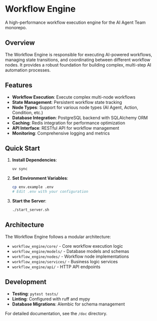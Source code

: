 # Workflow Engine

A high-performance workflow execution engine for the AI Agent Team monorepo.

## Overview

The Workflow Engine is responsible for executing AI-powered workflows, managing state transitions, and coordinating between different workflow nodes. It provides a robust foundation for building complex, multi-step AI automation processes.

## Features

- **Workflow Execution**: Execute complex multi-node workflows
- **State Management**: Persistent workflow state tracking
- **Node Types**: Support for various node types (AI Agent, Action, Condition, etc.)
- **Database Integration**: PostgreSQL backend with SQLAlchemy ORM
- **Caching**: Redis integration for performance optimization
- **API Interface**: RESTful API for workflow management
- **Monitoring**: Comprehensive logging and metrics

## Quick Start

1. **Install Dependencies**:
   ```bash
   uv sync
   ```

2. **Set Environment Variables**:
   ```bash
   cp env.example .env
   # Edit .env with your configuration
   ```

3. **Start the Server**:
   ```bash
   ./start_server.sh
   ```

## Architecture

The Workflow Engine follows a modular architecture:

- `workflow_engine/core/` - Core workflow execution logic
- `workflow_engine/models/` - Database models and schemas
- `workflow_engine/nodes/` - Workflow node implementations
- `workflow_engine/services/` - Business logic services
- `workflow_engine/api/` - HTTP API endpoints

## Development

- **Testing**: `pytest tests/`
- **Linting**: Configured with ruff and mypy
- **Database Migrations**: Alembic for schema management

For detailed documentation, see the `/doc` directory. 